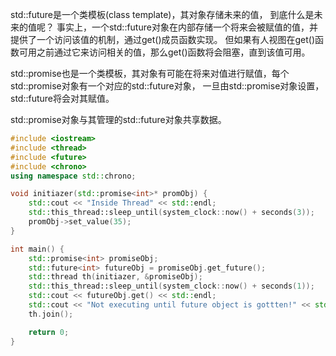 std::future是一个类模板(class template)，其对象存储未来的值，
到底什么是未来的值呢？
事实上，一个std::future对象在内部存储一个将来会被赋值的值，并提供了一个访问该值的机制，通过get()成员函数实现。
但如果有人视图在get()函数可用之前通过它来访问相关的值，那么get()函数将会阻塞，直到该值可用。

std::promise也是一个类模板，其对象有可能在将来对值进行赋值，每个std::promise对象有一个对应的std::future对象，
一旦由std::promise对象设置，std::future将会对其赋值。

std::promise对象与其管理的std::future对象共享数据。

```cpp
#include <iostream>
#include <thread>
#include <future>
#include <chrono>
using namespace std::chrono;

void initiazer(std::promise<int>* promObj) {
	std::cout << "Inside Thread" << std::endl;
	std::this_thread::sleep_until(system_clock::now() + seconds(3));
	promObj->set_value(35);
}

int main() {
	std::promise<int> promiseObj;
	std::future<int> futureObj = promiseObj.get_future();
	std::thread th(initiazer, &promiseObj);
	std::this_thread::sleep_until(system_clock::now() + seconds(1));	
	std::cout << futureObj.get() << std::endl;
	std::cout << "Not executing until future object is gottten!" << std::endl;
	th.join();

	return 0;
}

```
